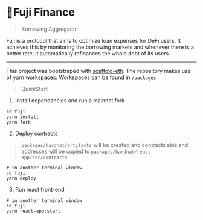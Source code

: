 # 🗻Fuji Finance

> Borrowing Aggregator

Fuji is a protocol that aims to optimize loan expenses for DeFi users. It achieves this by monitoring the borrowing markets and whenever there is a better rate, it automatically refinances the whole debt of its users.

---

This project was bootstraped with [scaffold-eth](https://github.com/austintgriffith/scaffold-eth). The repository makes use of [yarn workspaces](https://classic.yarnpkg.com/en/docs/workspaces). Workspaces can be found in `/packages`

> QuickStart

1. Install dependancies and run a mainnet fork
```
cd fuji
yarn install
yarn fork
```

2. Deploy contracts
> `packages/hardhat/artifacts` will be created and contracts abis and addresses will be copied to `packages/hardhat/react-app/scr/contracts`

```
# in another terminal window
cd fuji
yarn deploy
```

3. Run react front-end
```
# in another terminal window
cd fuji
yarn react-app:start
```
